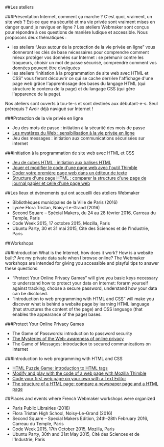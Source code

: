 ##Les ateliers

###Présentation
Internet, comment ça marche ? C'est quoi, vraiment, un site web ? Est-ce que ma sécurité et ma vie privée sont vraiment mises en danger quand je navigue en ligne ?
Les ateliers Webmaker sont conçus pour répondre à ces questions de manière ludique et accessible. Nous proposons deux thématiques : 
* les ateliers “Jeux autour de la protection de la vie privée en ligne” vous donneront les clés de base nécessaires pour comprendre comment mieux protéger vos données sur Internet : se prémunir contre les traqueurs, choisir un mot de passe sécurisé, comprendre comment vos données peuvent être divulguées
* les ateliers “Initiation à la programmation de site web avec HTML et CSS” vous feront découvrir ce qui se cache derrière l'affichage d'une page web grâce l'apprentissage des bases du langage HTML (qui structure le contenu de la page) et du langage CSS (qui gère l'apparence de la page).

Nos ateliers sont ouverts à tou-te-s et sont destinés aux débutant-e-s. Seul prérequis ? Avoir déjà navigué sur Internet !

###Protection de la vie privée en ligne
* Jeu des mots de passe : initiation à la sécurité des mots de passe
* [Les mystères du Web : sensibilisation à la vie privée en ligne](https://github.com/WebmakerFR/fiches/blob/master/FR/Myst%C3%A8res%20du%20Web.md)
* Jeu des messages : initiation aux communications sécurisées sur internet

###Initiation à la programmation de site web avec HTML et CSS
* [Jeu de cubes HTML : initiation aux balises HTML](https://github.com/WebmakerFR/fiches/blob/master/FR/Jeu%20de%20cubes%20HTML%20:%20initiation%20aux%20balises%20HTML.md)
* [Jouer et modifier le code d'une page web avec l'outil Thimble](https://github.com/MozillaWebmakerFR/Ateliers/blob/master/FR/Jouer%20et%20modifier%20avec%20le%20code%20d'une%20page%20web%20avec%20l'outil%20Thimble.md)
* [Coder votre première page web dans un éditeur de texte](https://github.com/WebmakerFR/fiches/blob/master/FR/Coder%20votre%20premi%C3%A8re%20page%20web%20dans%20un%20%C3%A9diteur%20de%20texte.md)
* [Structure d'une page HTML : comparer la structure d'une page de journal papier et celle d'une page web](https://github.com/WebmakerFR/fiches/blob/master/FR/Structure%20d'une%20page%20HTML%20:%20comparer%20la%20structure%20d'une%20page%20de%20journal%20papier%20et%20celle%20d'une%20page%20web.md)

##Les lieux et événements qui ont accueilli des ateliers Webmaker
* Bibliothèques municipales de la Ville de Paris (2016)
* Lycée Flora Tristan, Noisy-Le-Grand (2016)
* Second Square – Spécial Makers, du 24 au 28 février 2016, Carreau du Temple, Paris
* Code Week 2015, 17 octobre 2015, Mozilla, Paris
* Ubuntu Party, 30 et 31 mai 2015, Cité des Sciences et de l'Industrie, Paris

##Workshops

###Introduction
What is the Internet, how does it work? How is a website built? Are my private data safe when I browse online?
The Webmaker workshops are intended for giving you accessible and playful tips to answer these questions:
* “Protect Your Online Privacy Games” will give you basic keys necessary to understand how to protect your data on Internet: forarm yourself against tracking, choose a secure password, understand how your data can be disclosed.
* “Introduction to web programming with HTML and CSS” will make you discover what is behind a website page by learning HTML language (that structures the content of the page) and CSS language (that enables the appearance of the page) bases.

###Protect Your Online Privacy Games
* The Game of Passwords: introduction to password security
* [The Mysteries of the Web: awareness of online privacy](https://github.com/MozillaWebmakerFR/fiches/blob/master/EN/The%20Mysteries%20of%20the%20Web:%20awareness%20of%20online%20privacy.md)
* The Game of Messages: introduction to secured communications on Internet

###Introduction to web programming with HTML and CSS
* [HTML Puzzle Game: introduction to HTML tags](https://github.com/MozillaWebmakerFR/fiches/blob/master/EN/HTML%20Puzzle%20Game:%20introduction%20to%20HTML%20tags.md)
* [Modify and play with the code of a web page with Mozilla Thimble](https://github.com/MozillaWebmakerFR/fiches/blob/master/EN/Modify%20and%20play%20with%20the%20code%20of%20a%20web%20page%20with%20Mozilla%20Thimble.md)
* [Code your first web page on your own with a Text Editor](https://github.com/MozillaWebmakerFR/fiches/blob/master/EN/Code%20your%20first%20web%20page%20on%20your%20own%20with%20a%20Text%20Editor.md)
* [The structure of a HTML page: compare a newspaper page and a HTML page](https://github.com/MozillaWebmakerFR/fiches/blob/master/EN/The%20structure%20of%20a%20HTML%20page:%20compare%20a%20newspaper%20page%20and%20a%20HTML%20page.md)

##Places and events where French Webmaker workshops were organized
* Paris Public Librairies (2016)
* Flora Tristan High School, Noisy-Le-Grand (2016)
* Second Square – Special Makers Edition, 24th–28th February 2016, Carreau du Temple, Paris
* Code Week 2015, 17th October 2015, Mozilla, Paris
* Ubuntu Party, 30th and 31st May 2015, Cité des Sciences et de l'Industrie, Paris
